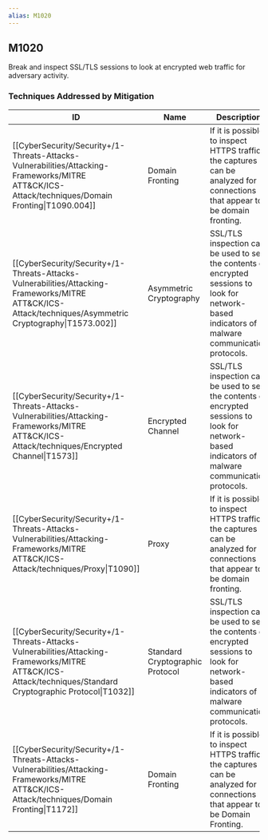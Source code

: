 ```yaml
---
alias: M1020
---
```


## M1020

Break and inspect SSL/TLS sessions to look at encrypted web traffic for adversary activity.


### Techniques Addressed by Mitigation

| ID | Name | Description |
| --- | --- | --- |
| [[CyberSecurity/Security+/1-Threats-Attacks-Vulnerabilities/Attacking-Frameworks/MITRE ATT&CK/ICS-Attack/techniques/Domain Fronting\|T1090.004]] | Domain Fronting | If it is possible to inspect HTTPS traffic, the captures can be analyzed for connections that appear to be domain fronting. |
| [[CyberSecurity/Security+/1-Threats-Attacks-Vulnerabilities/Attacking-Frameworks/MITRE ATT&CK/ICS-Attack/techniques/Asymmetric Cryptography\|T1573.002]] | Asymmetric Cryptography | SSL/TLS inspection can be used to see the contents of encrypted sessions to look for network-based indicators of malware communication protocols. |
| [[CyberSecurity/Security+/1-Threats-Attacks-Vulnerabilities/Attacking-Frameworks/MITRE ATT&CK/ICS-Attack/techniques/Encrypted Channel\|T1573]] | Encrypted Channel | SSL/TLS inspection can be used to see the contents of encrypted sessions to look for network-based indicators of malware communication protocols. |
| [[CyberSecurity/Security+/1-Threats-Attacks-Vulnerabilities/Attacking-Frameworks/MITRE ATT&CK/ICS-Attack/techniques/Proxy\|T1090]] | Proxy | If it is possible to inspect HTTPS traffic, the captures can be analyzed for connections that appear to be domain fronting. |
| [[CyberSecurity/Security+/1-Threats-Attacks-Vulnerabilities/Attacking-Frameworks/MITRE ATT&CK/ICS-Attack/techniques/Standard Cryptographic Protocol\|T1032]] | Standard Cryptographic Protocol | SSL/TLS inspection can be used to see the contents of encrypted sessions to look for network-based indicators of malware communication protocols. |
| [[CyberSecurity/Security+/1-Threats-Attacks-Vulnerabilities/Attacking-Frameworks/MITRE ATT&CK/ICS-Attack/techniques/Domain Fronting\|T1172]] | Domain Fronting | If it is possible to inspect HTTPS traffic, the captures can be analyzed for connections that appear to be Domain Fronting. |
